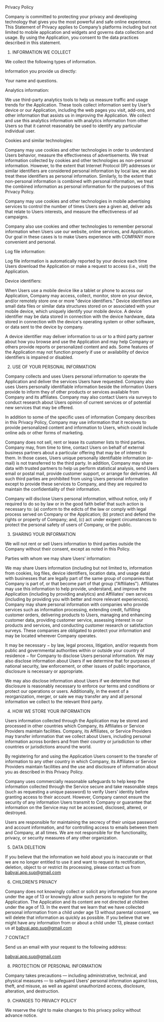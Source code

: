 Privacy Policy

Company is committed to protecting your privacy and developing technology that gives you the most powerful and safe online experience. This Statement of Privacy applies to Company’s platforms including but not limited to mobile application and widgets and governs data collection and usage. By using the Application, you consent to the data practices described in this statement.

1. INFORMATION WE COLLECT

We collect the following types of information.

Information you provide us directly:

Your name and questions.

Analytics information:

We use third-party analytics tools to help us measure traffic and usage trends for the Application. These tools collect information sent by User’s device or our Application, including the web pages you visit, add-ons, and other information that assists us in improving the Application. We collect and use this analytics information with analytics information from other Users so that it cannot reasonably be used to identify any particular individual user.

Cookies and similar technologies:

Company may use cookies and other technologies in order to understand Users behavior, measure the effectiveness of advertisements. We treat information collected by cookies and other technologies as non-personal information. However, to the extent that Internet Protocol (IP) addresses or similar identifiers are considered personal information by local law, we also treat these identifiers as personal information. Similarly, to the extent that non-personal information is combined with personal information, we treat the combined information as personal information for the purposes of this Privacy Policy.

Company may use cookies and other technologies in mobile advertising services to control the number of times Users see a given ad, deliver ads that relate to Users interests, and measure the effectiveness of ad campaigns.

Company also use cookies and other technologies to remember personal information when Users use our website, online services, and Application. Our goal in these cases is to make Users experience with COMPANY more convenient and personal.

Log file information:

Log file information is automatically reported by your device each time Users download the Application or make a request to access (i.e., visit) the Application.

Device identifiers:

When Users use a mobile device like a tablet or phone to access our Application, Company may access, collect, monitor, store on your device, and/or remotely store one or more "device identifiers." Device identifiers are small data files or similar data structures stored on or associated with your mobile device, which uniquely identify your mobile device. A device identifier may be data stored in connection with the device hardware, data stored in connection with the device's operating system or other software, or data sent to the device by company.

A device identifier may deliver information to us or to a third party partner about how you browse and use the Application and may help Company or others provide reports or personalized content and ads. Some features of the Application may not function properly if use or availability of device identifiers is impaired or disabled.

2. USE OF YOUR PERSONAL INFORMATION

Company collects and uses Users personal information to operate the Application and deliver the services Users have requested. Company also uses Users personally identifiable information beside the information Users provide to inform they of other products or services available from Company and its affiliates. Company may also contact Users via surveys to conduct research about Users opinion of current services or of potential new services that may be offered.

In addition to some of the specific uses of information Company describes in this Privacy Policy, Company may use information that it receives to provide personalized content and information to Users, which could include online ads or other forms of marketing.

Company does not sell, rent or lease its customer lists to third parties. Company may, from time to time, contact Users on behalf of external business partners about a particular offering that may be of interest to them. In those cases, Users unique personally identifiable information (e-mail) is not transferred to the third party. In addition, Company may share data with trusted partners to help us perform statistical analysis, send Users email or postal mail, provide customer support, or arrange for deliveries. All such third parties are prohibited from using Users personal information except to provide these services to Company, and they are required to maintain the confidentiality of their information.

Company will disclose Users personal information, without notice, only if required to do so by law or in the good faith belief that such action is necessary to: (a) conform to the edicts of the law or comply with legal process served on Company or the Application; (b) protect and defend the rights or property of Company; and, (c) act under exigent circumstances to protect the personal safety of users of Company, or the public.

3. SHARING YOUR INFORMATION

We will not rent or sell Users information to third parties outside the Company without their consent, except as noted in this Policy.

Parties with whom we may share Users’ information:

We may share Users information (including but not limited to, information from cookies, log files, device identifiers, location data, and usage data) with businesses that are legally part of the same group of companies that Company is part of, or that become part of that group ("Affiliates"). Affiliates may use this information to help provide, understand, and improve the Application (including by providing analytics) and Affiliates' own services (including by providing you with better and more relevant experiences). Company may share personal information with companies who provide services such as information processing, extending credit, fulfilling customer orders, delivering products to Users, managing and enhancing customer data, providing customer service, assessing interest in our products and services, and conducting customer research or satisfaction surveys. These companies are obligated to protect your information and may be located wherever Company operates.

It may be necessary − by law, legal process, litigation, and/or requests from public and governmental authorities within or outside your country of residence − for Company to disclose Users personal information. We may also disclose information about Users if we determine that for purposes of national security, law enforcement, or other issues of public importance, disclosure is necessary or appropriate.

We may also disclose information about Users if we determine that disclosure is reasonably necessary to enforce our terms and conditions or protect our operations or users. Additionally, in the event of a reorganization, merger, or sale we may transfer any and all personal information we collect to the relevant third party.

4. HOW WE STORE YOUR INFORMATION

Users information collected through the Application may be stored and processed in other countries which Company, its Affiliates or Service Providers maintain facilities. Company, its Affiliates, or Service Providers may transfer information that we collect about Users, including personal information across borders and from their country or jurisdiction to other countries or jurisdictions around the world.

By registering for and using the Application Users consent to the transfer of information to any other country in which Company, its Affiliates or Service Providers maintain facilities and the use and disclosure of information about you as described in this Privacy Policy.

Company uses commercially reasonable safeguards to help keep the information collected through the Service secure and take reasonable steps (such as requesting a unique password) to verify Users’ identity before granting access to their account. However, Company cannot ensure the security of any information Users transmit to Company or guarantee that information on the Service may not be accessed, disclosed, altered, or destroyed.

Users are responsible for maintaining the secrecy of their unique password and account information, and for controlling access to emails between them and Company, at all times. We are not responsible for the functionality, privacy, or security measures of any other organization.

5. DATA DELETION

If you believe that the information we hold about you is inaccurate or that we are no longer entitled to use it and want to request its rectification, deletion, object to or restrict its processing, please contact us from  babyai.app.sup@gmail.com

6. CHILDREN’S PRIVACY

Company does not knowingly collect or solicit any information from anyone under the age of 13 or knowingly allow such persons to register for the Application. The Application and its content are not directed at children under the age of 13. In the event that we learn that we have collected personal information from a child under age 13 without parental consent, we will delete that information as quickly as possible. If you believe that we might have any information from or about a child under 13, please contact us at babyai.app.sup@gmail.com

7 CONTACT

Send us an email with your request to the following address:

 babyai.app.sup@gmail.com

8. PROTECTION OF PERSONAL INFORMATION

Company takes precautions — including administrative, technical, and physical measures — to safeguard Users’ personal information against loss, theft, and misuse, as well as against unauthorized access, disclosure, alteration, and destruction.

9. CHANGES TO PRIVACY POLICY

We reserve the right to make changes to this privacy policy without advance notice.


